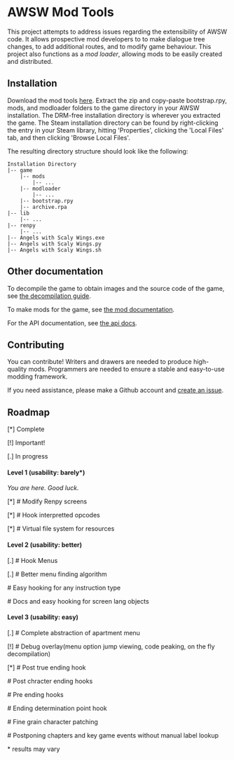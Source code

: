 # AWSW Mod Tools
This project attempts to address issues regarding the extensibility of AWSW code. It allows prospective mod developers to to make dialogue tree changes, to add additional routes, and to modify game behaviour. 
This project also functions as a *mod loader*, allowing mods to be easily created and distributed.

## Installation
Download the mod tools [here](https://github.com/AWSWCommunity/AWSW-Modtools/archive/develop.zip).
Extract the zip and copy-paste bootstrap.rpy, mods, and modloader folders to the game directory in your AWSW installation.
The DRM-free installation directory is wherever you extracted the game. The Steam installation directory can be found by right-clicking the entry in your Steam library, hitting 'Properties', clicking the 'Local Files' tab, and then clicking 'Browse Local Files'.

The resulting directory structure should look like the following:
```
Installation Directory
|-- game
    |-- mods
        |-- ...
    |-- modloader
        |-- ...
    |-- bootstrap.rpy
    |-- archive.rpa
|-- lib
    |-- ...
|-- renpy
    |-- ...
|-- Angels with Scaly Wings.exe
|-- Angels with Scaly Wings.py
|-- Angels with Scaly Wings.sh
```

## Other documentation

To decompile the game to obtain images and the source code of the game, see [the decompilation guide](decompiling.md).

To make mods for the game, see [the mod documentation](writing_mods.md).

For the API documentation, see [the api docs](API.md).


## Contributing

You can contribute! Writers and drawers are needed to produce high-quality mods. Programmers are needed to ensure a stable and easy-to-use modding framework.

If you need assistance, please make a Github account and [create an issue](https://help.github.com/articles/creating-an-issue/).

## Roadmap

[*] Complete

[!] Important!

[.] In progress

#### Level 1 (usability: barely*)
*You are here. Good luck.*

[\*] \# Modify Renpy screens

[\*] \# Hook interpretted opcodes

[\*] \# Virtual file system for resources

#### Level 2 (usability: better)
[.] \# Hook Menus

[.] \# Better menu finding algorithm

\# Easy hooking for any instruction type

\# Docs and easy hooking for screen lang objects
#### Level 3 (usability: easy)

[.] # Complete abstraction of apartment menu

[!] # Debug overlay(menu option jump viewing, code peaking, on the fly decompilation)

[*] \# Post true ending hook

\# Post chracter ending hooks

\# Pre ending hooks

\# Ending determination point hook

\# Fine grain character patching

\# Postponing chapters and key game events without manual label lookup

\* results may vary
